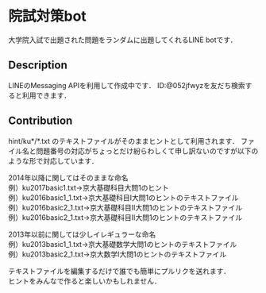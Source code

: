 院試対策bot
====

大学院入試で出題された問題をランダムに出題してくれるLINE botです．

## Description

LINEのMessaging APIを利用して作成中です．
ID:@052jfwyzを友だち検索すると利用できます．

## Contribution

hint/ku*/*.txt のテキストファイルがそのままヒントとして利用されます．
ファイル名と問題番号の対応がちょっとだけ紛らわしくて申し訳ないのですが以下のような形で対応しています．

2014年以降に関してはそのままな命名  
例）ku2017basic1.txt→京大基礎科目大問1のヒント  
例）ku2016basic1_1.txt→京大基礎科目I大問1のヒントのテキストファイル  
例）ku2016basic2_1.txt→京大基礎科目Ⅱ大問1のヒントのテキストファイル  
例）ku2016basic2_1.txt→京大基礎科目Ⅱ大問1のヒントのテキストファイル  


2013年以前に関しては少しイレギュラーな命名  
例）ku2013basic1_1.txt→京大基礎数学大問1のヒントのテキストファイル  
例）ku2013basic2_1.txt→京大数学Ⅰ大問1のヒントのテキストファイル  

テキストファイルを編集するだけで誰でも簡単にプルリクを送れます．  
ヒントをみんなで作ると楽しいかもしれません．
